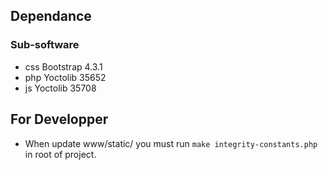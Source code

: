 


## Dependance
### Sub-software
 - css Bootstrap 4.3.1
 - php Yoctolib 35652
 - js Yoctolib 35708

## For Developper
 - When update www/static/ you must run `make integrity-constants.php` in root
   of project.
